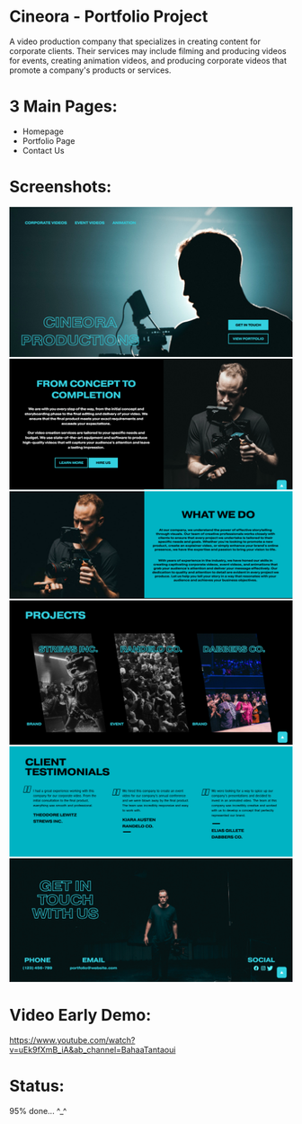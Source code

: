 # Cineora - Portfolio Project
A video production company that specializes in creating content for corporate clients. Their services may include filming and producing videos for events, creating animation videos, and producing corporate videos that promote a company's products or services.

# 3 Main Pages: 
- Homepage
- Portfolio Page 
- Contact Us 

#  Screenshots:
![Alt text](/screenshots/section-1.png?raw=true "First section")
![Alt text](/screenshots/section-2.png?raw=true "First section")
![Alt text](/screenshots/section-3.png?raw=true "First section")
![Alt text](/screenshots/section-4.png?raw=true "First section")
![Alt text](/screenshots/section-5.png?raw=true "First section")
![Alt text](/screenshots/section-6.png?raw=true "First section")

# Video Early Demo:
https://www.youtube.com/watch?v=uEk9fXmB_iA&ab_channel=BahaaTantaoui

# Status: 

95% done... ^_^
